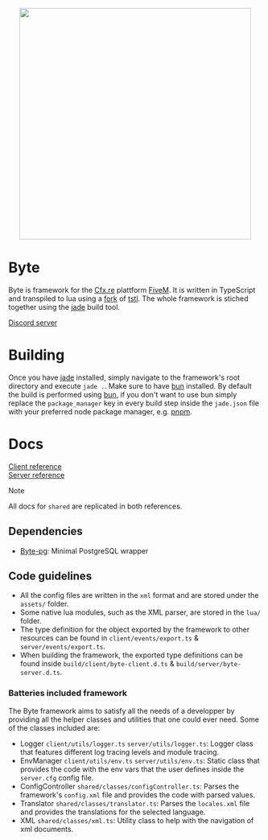 <p align="center">
    <img width="460" src="https://github.com/user-attachments/assets/62a88d31-c0a9-4140-bc98-571dee3cb733">
</p>

# Byte

Byte is framework for the [Cfx.re](https://github.com/JaRoLoz/jade) plattform [FiveM](https://fivem.net/). It is written in TypeScript and transpiled to lua using a [fork](https://github.com/JaRoLoz/TypeScriptToFiveMLua) of [tstl](https://typescripttolua.github.io/). The whole framework is stiched together using the [jade](https://github.com/JaRoLoz/jade) build tool.

[Discord server](https://discord.gg/SNY7QFRup5)

# Building

Once you have [jade](https://github.com/JaRoLoz/jade) installed, simply navigate to the framework's root directory and execute `jade .`. Make sure to have [bun](https://bun.sh/) installed. By default the build is performed using [bun](https://bun.sh/), if you don't want to use bun simply replace the `package_manager` key in every build step inside the `jade.json` file with your preferred node package manager, e.g. [pnpm](https://pnpm.io/es/).

# Docs

[Client reference](https://byte-fw.github.io/Byte/client)<br>
[Server reference](https://byte-fw.github.io/Byte/server)
> [!NOTE]
> All docs for `shared` are replicated in both references.

## Dependencies

- [Byte-pg](https://github.com/Byte-fw/Byte-pg): Minimal PostgreSQL wrapper

## Code guidelines

-   All the config files are written in the `xml` format and are stored under the `assets/` folder.
-   Some native lua modules, such as the XML parser, are stored in the `lua/` folder.
-   The type definition for the object exported by the framework to other resources can be found in `client/events/export.ts` & `server/events/export.ts`.
-   When building the framework, the exported type definitions can be found inside `build/client/byte-client.d.ts` & `build/server/byte-server.d.ts`.

### Batteries included framework

The Byte framework aims to satisfy all the needs of a developper by providing all the helper classes and utilities that one could ever need. Some of the classes included are:

-   Logger `client/utils/logger.ts` `server/utils/logger.ts`: Logger class that features different log tracing levels and module tracing.
-   EnvManager `client/utils/env.ts` `server/utils/env.ts`: Static class that provides the code with the env vars that the user defines inside the `server.cfg` config file.
-   ConfigController `shared/classes/configController.ts`: Parses the framework's `config.xml` file and provides the code with parsed values.
-   Translator `shared/classes/translator.ts`: Parses the `locales.xml` file and provides the translations for the selected language.
-   XML `shared/classes/xml.ts`: Utility class to help with the navigation of xml documents.

